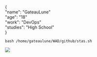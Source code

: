 {  
  "name": "GateauLune"   
  "age": "18"   
  "work": "DevOps"   
  "studies": "High School"  
}

`` bash /home/gateaulune/WAD/github/stas.sh ``

![](https://github-readme-stats.vercel.app/api?username=gateaulune&show_icons=true&hide_border=true&theme=tokyonight)
